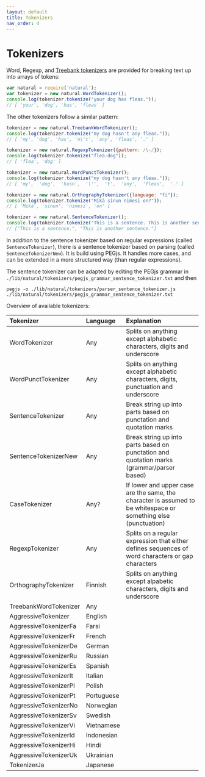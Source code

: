 ```yaml
---
layout: default
title: Tokenizers
nav_order: 4
---
```


# Tokenizers

Word, Regexp, and [Treebank tokenizers](ftp://ftp.cis.upenn.edu/pub/treebank/public_html/tokenization.html) are provided for breaking text up into
arrays of tokens:

```javascript
var natural = require('natural');
var tokenizer = new natural.WordTokenizer();
console.log(tokenizer.tokenize("your dog has fleas."));
// [ 'your', 'dog', 'has', 'fleas' ]
```

The other tokenizers follow a similar pattern:

```javascript
tokenizer = new natural.TreebankWordTokenizer();
console.log(tokenizer.tokenize("my dog hasn't any fleas."));
// [ 'my', 'dog', 'has', 'n\'t', 'any', 'fleas', '.' ]

tokenizer = new natural.RegexpTokenizer({pattern: /\-/});
console.log(tokenizer.tokenize("flea-dog"));
// [ 'flea', 'dog' ]

tokenizer = new natural.WordPunctTokenizer();
console.log(tokenizer.tokenize("my dog hasn't any fleas."));
// [ 'my',  'dog',  'hasn',  '\'',  't',  'any',  'fleas',  '.' ]

tokenizer = new natural.OrthographyTokenizer({language: "fi"});
console.log(tokenizer.tokenize("Mikä sinun nimesi on?"));
// [ 'Mikä', 'sinun', 'nimesi', 'on' ]

tokenizer = new natural.SentenceTokenizer();
console.log(tokenizer.tokenize("This is a sentence. This is another sentence"));
// ["This is a sentence.", "This is another sentence."]
```

In addition to the sentence tokenizer based on regular expressions (called `SentenceTokenizer`), there is a sentence tokenizer based on parsing (called `SentenceTokenizerNew`). It is build using PEGjs. It handles more cases, and can be extended in a more structured way (than regular expressions).

The sentence tokenizer can be adapted by editing the PEGjs grammar in `./lib/natural/tokenizers/pegjs_grammar_sentence_tokenizer.txt` and then
```
pegjs -o ./lib/natural/tokenizers/parser_sentence_tokenizer.js ./lib/natural/tokenizers/pegjs_grammar_sentence_tokenizer.txt
```

Overview of available tokenizers:

| Tokenizer              | Language    | Explanation                                                             |
|:-----------------------|:------------|:------------------------------------------------------------------------|
| WordTokenizer          | Any         | Splits on anything except alphabetic characters, digits and underscore  |
| WordPunctTokenizer     | Any         | Splits on anything except alphabetic characters, digits, punctuation and underscore  |
| SentenceTokenizer      | Any         | Break string up into parts based on punctation and quotation marks     |
| SentenceTokenizerNew   | Any         | Break string up into parts based on punctation and quotation marks (grammar/parser based)     |
| CaseTokenizer          | Any?        | If lower and upper case are the same, the character is assumed to be whitespace or something else (punctuation) |
| RegexpTokenizer        | Any         | Splits on a regular expression that either defines sequences of word characters or gap characters |
| OrthographyTokenizer   | Finnish     | Splits on anything except alpabetic characters, digits and underscore   |
| TreebankWordTokenizer  | Any         |  |
| AggressiveTokenizer    | English     |  |
| AggressiveTokenizerFa  | Farsi       |  |
| AggressiveTokenizerFr  | French      |  |
| AggressiveTokenizerDe  | German      |  |
| AggressiveTokenizerRu  | Russian     |  |
| AggressiveTokenizerEs  | Spanish     |  |
| AggressiveTokenizerIt  | Italian     |  |
| AggressiveTokenizerPl  | Polish      |  |
| AggressiveTokenizerPt  | Portuguese  |  |
| AggressiveTokenizerNo  | Norwegian   |  |
| AggressiveTokenizerSv  | Swedish     |  |
| AggressiveTokenizerVi  | Vietnamese  |  |
| AggressiveTokenizerId  | Indonesian  |  |
| AggressiveTokenizerHi  | Hindi       |  |
| AggressiveTokenizerUk  | Ukrainian   |  |
| TokenizerJa            | Japanese    |  |  |
